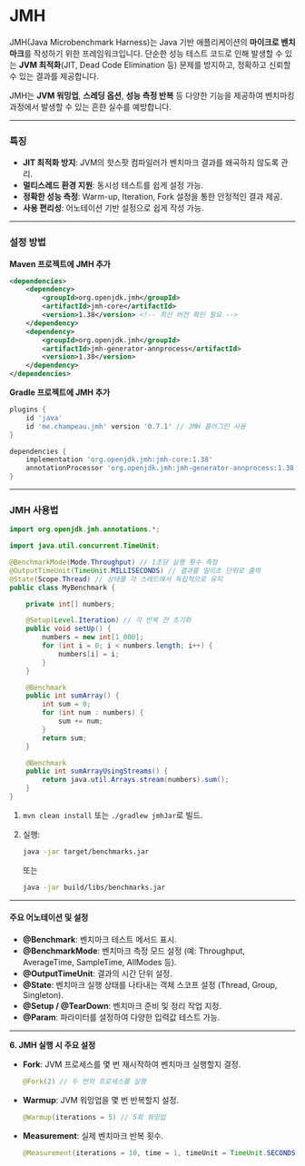 # JMH

JMH(Java Microbenchmark Harness)는 Java 기반 애플리케이션의 **마이크로 벤치마크**를 작성하기 위한 프레임워크입니다. 단순한 성능 테스트 코드로 인해 발생할 수 있는 **JVM 최적화**(JIT, Dead Code Elimination 등) 문제를 방지하고, 정확하고 신뢰할 수 있는 결과를 제공합니다.

JMH는 **JVM 워밍업**, **스레딩 옵션**, **성능 측정 반복** 등 다양한 기능을 제공하여 벤치마킹 과정에서 발생할 수 있는 흔한 실수를 예방합니다.

***

### **특징**

* **JIT 최적화 방지**: JVM의 핫스팟 컴파일러가 벤치마크 결과를 왜곡하지 않도록 관리.
* **멀티스레드 환경 지원**: 동시성 테스트를 쉽게 설정 가능.
* **정확한 성능 측정**: Warm-up, Iteration, Fork 설정을 통한 안정적인 결과 제공.
* **사용 편리성**: 어노테이션 기반 설정으로 쉽게 작성 가능.

***

### **설정 방법**

**Maven 프로젝트에 JMH 추가**

```xml
<dependencies>
    <dependency>
        <groupId>org.openjdk.jmh</groupId>
        <artifactId>jmh-core</artifactId>
        <version>1.38</version> <!-- 최신 버전 확인 필요 -->
    </dependency>
    <dependency>
        <groupId>org.openjdk.jmh</groupId>
        <artifactId>jmh-generator-annprocess</artifactId>
        <version>1.38</version>
    </dependency>
</dependencies>
```

**Gradle 프로젝트에 JMH 추가**

```groovy
plugins {
    id 'java'
    id 'me.champeau.jmh' version '0.7.1' // JMH 플러그인 사용
}

dependencies {
    implementation 'org.openjdk.jmh:jmh-core:1.38'
    annotationProcessor 'org.openjdk.jmh:jmh-generator-annprocess:1.38'
}
```

***

### **JMH 사용법**

```java
import org.openjdk.jmh.annotations.*;

import java.util.concurrent.TimeUnit;

@BenchmarkMode(Mode.Throughput) // 1초당 실행 횟수 측정
@OutputTimeUnit(TimeUnit.MILLISECONDS) // 결과를 밀리초 단위로 출력
@State(Scope.Thread) // 상태를 각 스레드에서 독립적으로 유지
public class MyBenchmark {

    private int[] numbers;

    @Setup(Level.Iteration) // 각 반복 전 초기화
    public void setUp() {
        numbers = new int[1_000];
        for (int i = 0; i < numbers.length; i++) {
            numbers[i] = i;
        }
    }

    @Benchmark
    public int sumArray() {
        int sum = 0;
        for (int num : numbers) {
            sum += num;
        }
        return sum;
    }

    @Benchmark
    public int sumArrayUsingStreams() {
        return java.util.Arrays.stream(numbers).sum();
    }
}
```

1. `mvn clean install` 또는 `./gradlew jmhJar`로 빌드.
2.  실행:

    ```bash
    java -jar target/benchmarks.jar
    ```

    또는

    ```bash
    java -jar build/libs/benchmarks.jar
    ```

***

#### **주요 어노테이션 및 설정**

* **@Benchmark**: 벤치마크 테스트 메서드 표시.
* **@BenchmarkMode**: 벤치마크 측정 모드 설정 (예: Throughput, AverageTime, SampleTime, AllModes 등).
* **@OutputTimeUnit**: 결과의 시간 단위 설정.
* **@State**: 벤치마크 실행 상태를 나타내는 객체 스코프 설정 (Thread, Group, Singleton).
* **@Setup / @TearDown**: 벤치마크 준비 및 정리 작업 지정.
* **@Param**: 파라미터를 설정하여 다양한 입력값 테스트 가능.

***

**6. JMH 실행 시 주요 설정**

*   **Fork**: JVM 프로세스를 몇 번 재시작하여 벤치마크 실행할지 결정.

    ```java
    @Fork(2) // 두 번의 프로세스를 실행
    ```
*   **Warmup**: JVM 워밍업을 몇 번 반복할지 설정.

    ```java
    @Warmup(iterations = 5) // 5회 워밍업
    ```
*   **Measurement**: 실제 벤치마크 반복 횟수.

    ```java
    @Measurement(iterations = 10, time = 1, timeUnit = TimeUnit.SECONDS)
    ```
